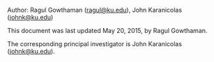 Author: Ragul Gowthaman (ragul@ku.edu), John Karanicolas (johnk@ku.edu)

This document was last updated May 20, 2015, by Ragul Gowthaman.
 
The corresponding principal investigator is John Karanicolas (johnk@ku.edu).